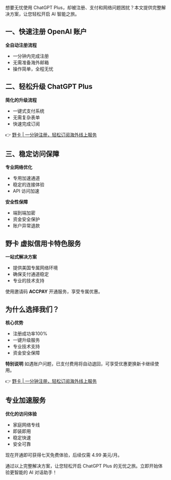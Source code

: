 想要无忧使用 ChatGPT Plus，却被注册、支付和网络问题困扰？本文提供完整解决方案，让您轻松开启 AI 智能之旅。

## 一、快速注册 OpenAI 账户

**全自动注册流程**
- 一分钟内完成注册
- 无需准备海外邮箱
- 操作简单，全程无忧

## 二、轻松升级 ChatGPT Plus

**简化的升级流程**
- 一键式支付系统
- 无需复杂表单
- 快速完成订阅

👉 [野卡 | 一分钟注册，轻松订阅海外线上服务](https://bit.ly/bewildcard)

## 三、稳定访问保障

**专业网络优化**
- 专用加速通道
- 稳定的连接体验
- API 访问加速

**安全性保障**
- 端到端加密
- 资金安全保护
- 账户异常退款

## 野卡 虚拟信用卡特色服务

**一站式解决方案**
- 提供美国专属网络环境
- 确保支付通道稳定
- 专业的技术支持

使用邀请码 **ACCPAY** 开通服务，享受专属优惠。

## 为什么选择我们？

**核心优势**
- 注册成功率100%
- 一键升级服务
- 专业技术支持
- 资金安全保障

**特别说明**
如遇账户问题，已支付费用将自动退回，可享受优惠更换新卡继续使用。

👉 [野卡 | 一分钟注册，轻松订阅海外线上服务](https://bit.ly/bewildcard)

## 专业加速服务

**优化的访问体验**
- 家庭网络专线
- 即装即用
- 稳定快速
- 安全可靠

现在开通即可获得七天免费体验，后续仅需 4.99 美元/月。

通过以上完整解决方案，让您轻松开启 ChatGPT Plus 的无忧之旅。立即开始体验更智能的 AI 对话助手！